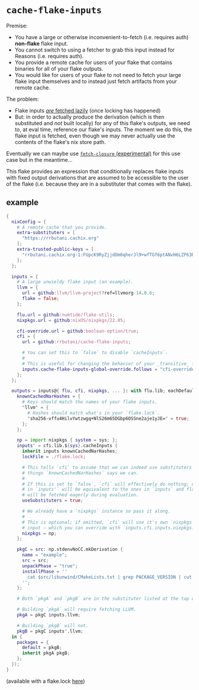 # `cache-flake-inputs`

Premise:
  - You have a large or otherwise inconvenient-to-fetch (i.e. requires auth) **non-flake** flake input.
  - You cannot switch to using a fetcher to grab this input instead for Reasons (i.e. requires auth).
  - You provide a remote cache for users of your flake that contains binaries for all of your flake outputs.
  - You would like for users of your flake to not need to fetch your large flake input themselves and to instead just fetch artifacts from your remote cache.

The problem:
  - Flake inputs [*are* fetched lazily](https://github.com/NixOS/nix/commit/6dbd5c26e6c853f302cd9d3ed171d134ff24ffe1) (once locking has happened)
  - But: in order to actually produce the derivation (which is then substituted and *not* built locally) for any of this flake's outputs, we need to, at eval time, reference our flake's inputs. The moment we do this, the flake input is fetched, even though we may never actually use the contents of the flake's nix store path.

Eventually we can maybe use [`fetch-closure` (experimental)](https://nixos.org/manual/nix/stable/expressions/builtins.html#builtins-fetchClosure) for this use case but in the meantime...

This flake provides an expression that conditionally replaces flake inputs with fixed output derivations that are assumed to be accessible to the user of the flake (i.e. because they are in a substituter that comes with the
flake).

## example

```nix
{
  nixConfig = {
    # A remote cache that you provide.
    extra-substituters = [
      "https://rrbutani.cachix.org"
    ];
    extra-trusted-public-keys = [
      "rrbutani.cachix.org-1:FUpcK9RyZjjdOm8qherJl9+wfTGf6ptANvH6LZF63Ro="
    ];
  };

  inputs = {
    # A large unwieldy flake input (an example).
    llvm = {
      url = github:llvm/llvm-project?ref=llvmorg-14.0.6;
      flake = false;
    };

    flu.url = github:numtide/flake-utils;
    nixpkgs.url = github:nixOS/nixpkgs/22.05;

    cfi-override.url = github:boolean-option/true;
    cfi = {
      url = github:rrbutani/cache-flake-inputs;

      # You can set this to `false` to disable `cacheInputs`.
      #
      # This is useful for changing the behavior of your _transitive_ flake dependencies.
      inputs.cache-flake-inputs-global-override.follows = "cfi-override";
    };
  };

  outputs = inputs@{ flu, cfi, nixpkgs, ... }: with flu.lib; eachDefaultSystem (sys: let
    knownCachedNarHashes = {
      # Keys should match the names of your flake inputs.
      "llvm" = {
        # Hashes should match what's in your `flake.lock`.
        "sha256-vffu4HilvYwtzwgq+NlS26m65DGbp6OSSne2aje1yJE=" = true;
      };
    };

    np = import nixpkgs { system = sys; };
    inputs' = cfi.lib.${sys}.cacheInputs {
      inherit inputs knownCachedNarHashes;
      lockFile = ./flake.lock;

      # This tells `cfi` to assume that we can indeed use substituters to get the
      # things `knownCachedNarHashes` says we can.
      #
      # If this is set to `false`, `cfi` will effectively do nothing; derivations
      # in `inputs'` will be equivalent to the ones in `inputs` and flake inputs
      # will be fetched eagerly during evaluation.
      useSubstituters = true;

      # We already have a `nixpkgs` instance so pass it along.
      #
      # This is optional; if omitted, `cfi` will use it's own `nixpkgs` flake
      # input — which you can override with `inputs.cfi.inputs.nixpkgs.follows`).
      nixpkgs = np;
    };

    pkgC = src: np.stdenvNoCC.mkDerivation {
      name = "example";
      src = src;
      unpackPhase = "true";
      installPhase = ''
        cat $src/libunwind/CMakeLists.txt | grep PACKAGE_VERSION | cut -d' ' -f4- | cut -d')' -f1 | head -1 > $out
      '';
    };

    # Both `pkgA` and `pkgB` are in the substituter listed at the top of this flake.

    # Building `pkgA` will require fetching LLVM.
    pkgA = pkgC inputs.llvm;

    # Building `pkgB` will not.
    pkgB = pkgC inputs'.llvm;
  in {
    packages = {
      default = pkgB;
      inherit pkgA pkgB;
    };
  });
}
```

(available with a flake.lock [here](https://gist.github.com/rrbutani/474ec08b6b5f3389c39ed7fd3ff4dc13))
